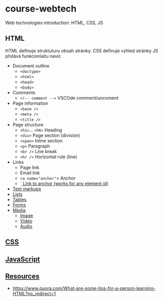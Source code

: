 # course-webtech

Web technologies introduction: HTML, CSS, JS

## HTML

HTML definuje struktuturu obsah stránky.
CSS definuje vzhled stránky
JS přidává funkcionlaitu navíc

- Document outline
  - `<doctype>`
  - `<html>`
  - `<head>`
  - `<body>`
- Comments
  - `<!-- comment -->`  VSCOde comment/uncoment
- Page information
  - `<base />`
  - `<meta />`
  - `<title />`
- Page structure
  - `<h1>`... `<h6>` Heading
  - `<div>` Page section (division)
  - `<span>` Inline section
  - `<p>` Paragraph
  - `<br />` Line break
  - `<hr />` Horizontal rule (line)
- Links
  - Page link
  - Email link
  - `<a name="anchor"`> Anchor
  - `<a href="#anchor"> Link to anchor (works for any element id)
- Text markups
- Lists
- Tables
- Forms
- Media
  - Image
  - Video
  - Audio
 
 ## CSS
 
 ## JavaScript
 
 ## Resources
 
- https://www.quora.com/What-are-some-tips-for-a-person-learning-HTML?no_redirect=1
